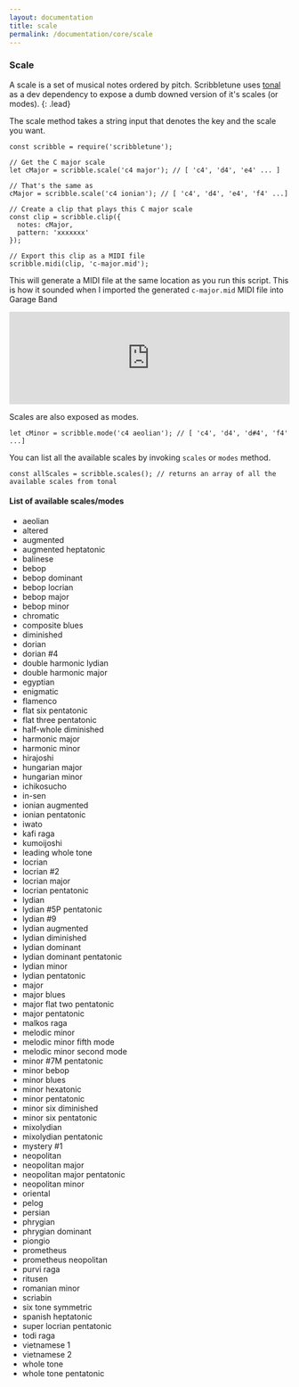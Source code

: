 ```yaml
---
layout: documentation
title: scale
permalink: /documentation/core/scale
---
```


### Scale
A scale is a set of musical notes ordered by pitch. Scribbletune uses [tonal](https://github.com/danigb/tonal) as a dev dependency to expose a dumb downed version of it's scales (or modes).
{: .lead}

The scale method takes a string input that denotes the key and the scale you want.

```
const scribble = require('scribbletune');

// Get the C major scale
let cMajor = scribble.scale('c4 major'); // [ 'c4', 'd4', 'e4' ... ]

// That's the same as
cMajor = scribble.scale('c4 ionian'); // [ 'c4', 'd4', 'e4', 'f4' ...]

// Create a clip that plays this C major scale
const clip = scribble.clip({
  notes: cMajor,
  pattern: 'xxxxxxx'
});

// Export this clip as a MIDI file
scribble.midi(clip, 'c-major.mid');
```
This will generate a MIDI file at the same location as you run this script. This is how it sounded when I imported the generated `c-major.mid` MIDI file into Garage Band

<iframe width="100%" height="166" scrolling="no" frameborder="no" allow="autoplay" src="https://w.soundcloud.com/player/?url=https%3A//api.soundcloud.com/tracks/247076595&color=%232e2e2e&auto_play=false&hide_related=false&show_comments=true&show_user=true&show_reposts=false&show_teaser=true"></iframe>

Scales are also exposed as modes.
```
let cMinor = scribble.mode('c4 aeolian'); // [ 'c4', 'd4', 'd#4', 'f4' ...]
```

You can list all the available scales by invoking `scales` or `modes` method.

```
const allScales = scribble.scales(); // returns an array of all the available scales from tonal
```

#### List of available scales/modes

- aeolian
- altered
- augmented
- augmented heptatonic
- balinese
- bebop
- bebop dominant
- bebop locrian
- bebop major
- bebop minor
- chromatic
- composite blues
- diminished
- dorian
- dorian #4
- double harmonic lydian
- double harmonic major
- egyptian
- enigmatic
- flamenco
- flat six pentatonic
- flat three pentatonic
- half-whole diminished
- harmonic major
- harmonic minor
- hirajoshi
- hungarian major
- hungarian minor
- ichikosucho
- in-sen
- ionian augmented
- ionian pentatonic
- iwato
- kafi raga
- kumoijoshi
- leading whole tone
- locrian
- locrian #2
- locrian major
- locrian pentatonic
- lydian
- lydian #5P pentatonic
- lydian #9
- lydian augmented
- lydian diminished
- lydian dominant
- lydian dominant pentatonic
- lydian minor
- lydian pentatonic
- major
- major blues
- major flat two pentatonic
- major pentatonic
- malkos raga
- melodic minor
- melodic minor fifth mode
- melodic minor second mode
- minor #7M pentatonic
- minor bebop
- minor blues
- minor hexatonic
- minor pentatonic
- minor six diminished
- minor six pentatonic
- mixolydian
- mixolydian pentatonic
- mystery #1
- neopolitan
- neopolitan major
- neopolitan major pentatonic
- neopolitan minor
- oriental
- pelog
- persian
- phrygian
- phrygian dominant
- piongio
- prometheus
- prometheus neopolitan
- purvi raga
- ritusen
- romanian minor
- scriabin
- six tone symmetric
- spanish heptatonic
- super locrian pentatonic
- todi raga
- vietnamese 1
- vietnamese 2
- whole tone
- whole tone pentatonic